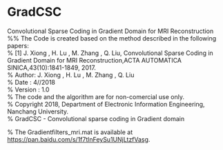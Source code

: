 # GradCSC
Convolutional Sparse Coding in Gradient Domain for MRI Reconstruction  
%% The Code is created based on the method described in the following papers:   
% [1] J. Xiong , H. Lu , M. Zhang , Q. Liu, Convolutional Sparse Coding in Gradient Domain for MRI Reconstruction,ACTA AUTOMATICA SINICA,43(10):1841-1849, 2017.  
% Author: J. Xiong , H. Lu , M. Zhang , Q. Liu   
% Date : 4//2018   
% Version : 1.0   
% The code and the algorithm are for non-comercial use only.   
% Copyright 2018, Department of Electronic Information Engineering, Nanchang University.   
% GradCSC - Convolutional sparse coding in Gradient domain  

% The Gradientfilters_mri.mat is available at https://pan.baidu.com/s/1f7tlnFeySu1UNjLtzfVasg.
